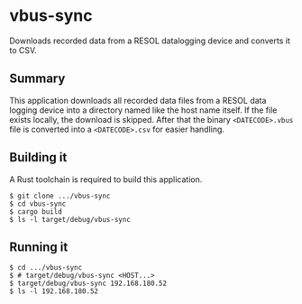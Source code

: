 # vbus-sync

Downloads recorded data from a RESOL datalogging device and converts it to CSV.


## Summary

This application downloads all recorded data files from a RESOL data logging device into a
directory named like the host name itself. If the file exists locally, the download is skipped.
After that the binary `<DATECODE>.vbus` file is converted into a `<DATECODE>.csv` for easier
handling.


## Building it

A Rust toolchain is required to build this application.

```
$ git clone .../vbus-sync
$ cd vbus-sync
$ cargo build
$ ls -l target/debug/vbus-sync
```


## Running it

```
$ cd .../vbus-sync
$ # target/debug/vbus-sync <HOST...>
$ target/debug/vbus-sync 192.168.180.52
$ ls -l 192.168.180.52
```
